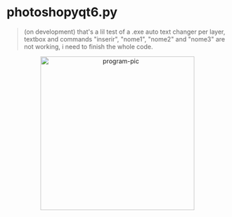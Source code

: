 # photoshopyqt6.py
>(on development) that's a lil test of a .exe auto text changer per layer, textbox and commands "inserir", "nome1", "nome2" and "nome3" are not working, i need to finish the whole code.

<div align="center">
    <a href="https://github.com/parreira7/urlopenerpyqt6">
    <img align="center" alt='program-pic' height="350", style="border-radius=50px;" src="https://i.imgur.com/sbghPel.png">
         
</div>
